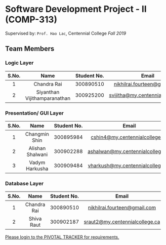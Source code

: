 # Software Development Project - II (COMP-313)
Supervised by: `Prof. Hao Lac`, Centennial College _Fall 2019_

## Team Members

### Logic Layer

| S.No.  | Name           	             | Student No. | Email		                         |
|:------:|:-----------------------------:|:-----------:| :-------------------------------: |
| 1      | Chandra Rai                   | 300890510   | nikhilrai.fourteen@gmail.com      |
| 2      | Siyanthan Vijithamparanathan  | 300925200   | svijitha@my.centennialcollege.ca  |


### Presentation/ GUI Layer

| S.No.  | Name           	   | Student No. | Email		                         |
|:------:|:-------------------:|:-----------:| :-------------------------------: |
| 1      | Changmin Shin       | 300895984   | cshin4@my.centennialcollege.ca    |
| 2      | Alishan Shalwani    | 300902288   | ashalwan@my.centennialcollege.ca  |
| 3      | Vadym Harkusha      | 300909484   | vharkush@my.centennialcollege.ca  |


### Database Layer

| S.No.  | Name           	   | Student No. | Email		                         |
|:------:|:-------------------:|:-----------:| :-------------------------------: |
| 1      | Chandra Rai         | 300890510   | nikhilrai.fourteen@gmail.com      |
| 2      | Shiva Raut          | 300902187   | sraut2@my.centennialcollege.ca    |


[Please login to the PIVOTAL TRACKER for requirements.](https://www.pivotaltracker.com/n/projects/2236889)


